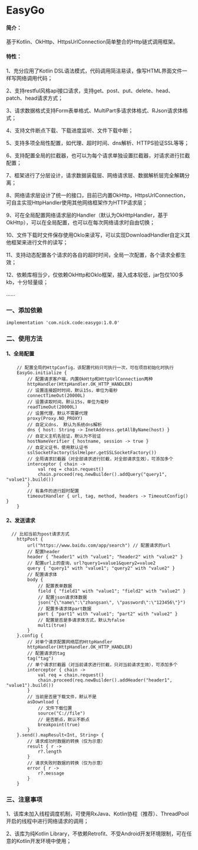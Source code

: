 # EasyGo
#### 简介：
基于Kotlin、OkHttp、HttpsUrlConnection简单整合的Http链式调用框架。
#### 特性：
1、充分应用了Kotlin DSL语法模式，代码调用简洁易读，像写HTML界面文件一样写网络调用代码；

2、支持restful风格api接口请求，支持get、post、put、delete、head、patch、head请求方式；

3、请求数据格式支持Form表单格式、MultiPart多请求体格式、RJson请求体格式；

4、支持文件断点下载、下载进度监听、文件下载中断；

5、支持多项全局性配置，如代理、超时时间、dns解析、HTTPS验证SSL等等；

6、支持配置全局的拦截器，也可以为每个请求单独设置拦截器，对请求进行拦截配置；

7、框架进行了分层设计，请求数据装载层、网络请求层、数据解析层完全解耦分离；

8、网络请求层设计了统一的接口，目前已内置OkHttp，HttpsUrlConnection，可自主实现HttpHandler使用其他网络框架作为HTTP请求层；

9、可在全局配置网络请求层的Handler（默认为OkHttpHandler，基于OkHttp），可以在全局配置，也可以在每次网络请求时自由切换；

10、文件下载时文件保存使用OkIo来读写，可以实现DownloadHandler自定义其他框架来进行文件的读写；

11、支持动态配置各个请求的各自的超时时间，全局一次配置，各个请求全都生效；

12、依赖库相当少，仅依赖OkHttp和OkIo框架，接入成本较低，jar包仅100多kb，十分轻量级；

......

### 一、添加依赖 
```
implementation 'com.nick.code:easygo:1.0.0'
```
### 二、使用方法
#### 1、全局配置
```
	// 配置全局的HttpConfig，该配置代码只可执行一次，可在项目初始化时执行
    EasyGo.initialize {
        // 配置请求客户端，内置OkHttp和HttpUrlConnection两种
        httpHandler(HttpHandler.OK_HTTP_HANDLER)
        // 设置连接超时时间，默认15s，单位为毫秒
        connectTimeOut(20000L)
        // 设置读取时间，默认15s，单位为毫秒
        readTimeOut(20000L)
        // 设置代理，默认不需要代理
        proxy(Proxy.NO_PROXY)
        // 自定义dns， 默认为系统dns解析
        dns { host: String -> InetAddress.getAllByName(host) }
        // 自定义主机名验证，默认为不验证
        hostNameVerifier { hostname, session -> true }
        // 自定义证书，使用默认证书
        sslSocketFactory(SslHelper.getSSLSocketFactory())
        // 全局请求拦截器（对全部请求进行拦截，对全部请求生效），可添加多个
        interceptor { chain ->
            val req = chain.request()
            chain.proceed(req.newBuilder().addQuery("query1", "value1").build())
        }
        // 有条件的进行超时配置
        timeoutHandler { url, tag, method, headers -> TimeoutConfig() }
    }
```
#### 2、发送请求		
```
  // 比如当前为post请求方式
    httpPost {
        url("https://www.baidu.com/app/search") // 配置请求的url
        // 配置header
        header { "header1" with "value1"; "header2" with "value2" }
        // 配置url上的查询，url?query1=value1&query2=value2
        query { "query1" with "value1"; "query2" with "value2" }
        // 配置请求体
        body {
            // 配置表单数据
            field { "field1" with "value1"; "field2" with "value2" }
            // 配置json请求体数据
            json("{\"name\":\"zhangsan\", \"password\":\"123456\"}")
            // 配置多请求体part数据
            part { "part1" with "value1"; "part2" with "value2" }
            // 配置是否是多请求体方式，默认为false
            multi(true)
        }
    }.config {
        // 对单个请求配置网络层的HttpHandler
        httpHandler(HttpHandler.OK_HTTP_HANDLER)
        // 配置请求的tag
        tag("tag")
        // 单个请求拦截器（对当前请求进行拦截，只对当前请求生效），可添加多个
        interceptor { chain ->
            val req = chain.request()
            chain.proceed(req.newBuilder().addHeader("header1", "value1").build())
        }
        // 当前是否是下载文件，默认不是
        asDownload {
            // 文件下载位置
            source("C://file")
            // 是否断点，默认不断点
            breakpoint(true)
        }
    }.send().mapResult<Int, String> {
        // 请求成功时数据的转换（仅为示意）
        result { r ->
            r?.length
        }
        // 请求失败时数据的转换（仅为示意）
        error { r ->
            r?.message
        }
    }
```
### 三、注意事项
1、该库未加入线程调度机制，可使用RxJava、Kotlin协程（推荐）、ThreadPool开启的线程中进行网络请求的调用；

2、该库为纯Kotlin Library，不依赖Retrofit、不受Android开发环境限制，可在任意的Kotlin开发环境中使用；
